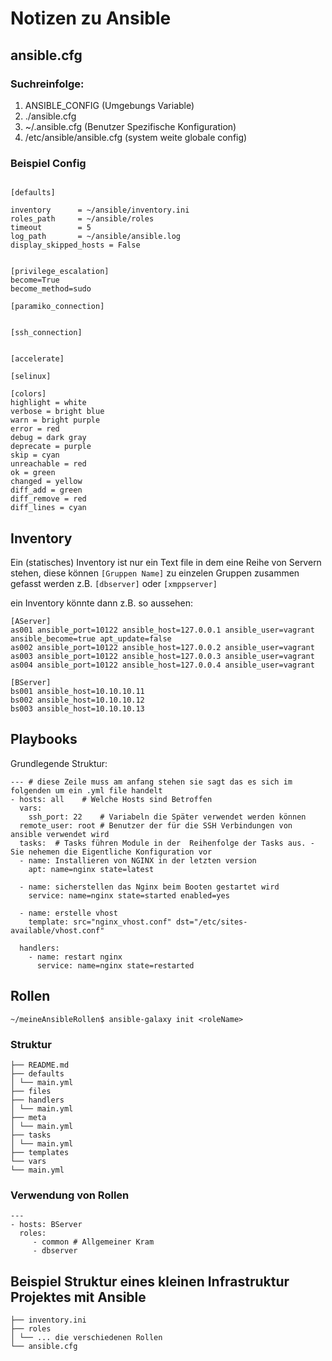 # Notizen zu Ansible

## ansible.cfg

### Suchreinfolge:
1. ANSIBLE_CONFIG (Umgebungs Variable)
2. ./ansible.cfg
3. ~/.ansible.cfg (Benutzer Spezifische Konfiguration)
4. /etc/ansible/ansible.cfg (system weite globale config)


### Beispiel Config
```

[defaults]

inventory      = ~/ansible/inventory.ini
roles_path     = ~/ansible/roles
timeout        = 5
log_path       = ~/ansible/ansible.log
display_skipped_hosts = False


[privilege_escalation]
become=True
become_method=sudo

[paramiko_connection]


[ssh_connection]


[accelerate]

[selinux]

[colors]
highlight = white
verbose = bright blue
warn = bright purple
error = red
debug = dark gray
deprecate = purple
skip = cyan
unreachable = red
ok = green
changed = yellow
diff_add = green
diff_remove = red
diff_lines = cyan

```

## Inventory

Ein (statisches) Inventory ist nur ein Text file in dem eine Reihe von
Servern stehen, diese können `[Gruppen Name]` zu einzelen Gruppen
zusammen gefasst werden z.B. `[dbserver]` oder `[xmppserver]`

ein Inventory könnte dann z.B. so aussehen:
```
[AServer]
as001 ansible_port=10122 ansible_host=127.0.0.1 ansible_user=vagrant ansible_become=true apt_update=false
as002 ansible_port=10122 ansible_host=127.0.0.2 ansible_user=vagrant
as003 ansible_port=10122 ansible_host=127.0.0.3 ansible_user=vagrant
as004 ansible_port=10122 ansible_host=127.0.0.4 ansible_user=vagrant

[BServer]
bs001 ansible_host=10.10.10.11
bs002 ansible_host=10.10.10.12
bs003 ansible_host=10.10.10.13
```

## Playbooks

Grundlegende Struktur:

```
--- # diese Zeile muss am anfang stehen sie sagt das es sich im folgenden um ein .yml file handelt
- hosts: all    # Welche Hosts sind Betroffen
  vars:
    ssh_port: 22    # Variabeln die Später verwendet werden können
  remote_user: root # Benutzer der für die SSH Verbindungen von ansible verwendet wird
  tasks:  # Tasks führen Module in der  Reihenfolge der Tasks aus. - Sie nehemen die Eigentliche Konfiguration vor
  - name: Installieren von NGINX in der letzten version
    apt: name=nginx state=latest

  - name: sicherstellen das Nginx beim Booten gestartet wird
    service: name=nginx state=started enabled=yes

  - name: erstelle vhost
    template: src="nginx_vhost.conf" dst="/etc/sites-available/vhost.conf"
    
  handlers:
    - name: restart nginx
      service: name=nginx state=restarted
```

## Rollen

```
~/meineAnsibleRollen$ ansible-galaxy init <roleName>

```

### Struktur

```
├── README.md
├── defaults
│ └── main.yml
├── files
├── handlers
│ └── main.yml
├── meta
│ └── main.yml
├── tasks
│ └── main.yml
├── templates
└── vars
└── main.yml
```

### Verwendung von Rollen
```
---
- hosts: BServer
  roles:
     - common # Allgemeiner Kram
     - dbserver

```

## Beispiel Struktur eines kleinen Infrastruktur Projektes mit Ansible
```
├── inventory.ini
├── roles
│ └── ... die verschiedenen Rollen 
└── ansible.cfg
```